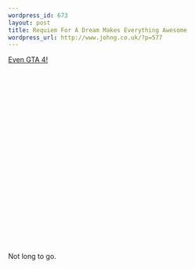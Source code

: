 ```yaml
--- 
wordpress_id: 673
layout: post
title: Requiem For A Dream Makes Everything Awesome
wordpress_url: http://www.johng.co.uk/?p=577
---
```

<p><a href="http://www.youtube.com/watch?v=D7Ueqr_JIUU">Even GTA 4!</a></p>
<p><object width="425" height="355"><param name="movie" value="http://www.youtube.com/v/D7Ueqr_JIUU&rel=0&hl=en"></param><param name="wmode" value="transparent"></param><embed src="http://www.youtube.com/v/D7Ueqr_JIUU&rel=0&hl=en" type="application/x-shockwave-flash" wmode="transparent" width="425" height="355"></embed></object></p>
<p>Not long to go.</p>
